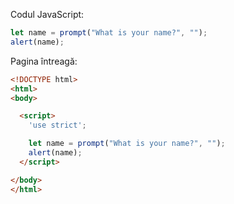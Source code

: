 Codul JavaScript:

```js demo run
let name = prompt("What is your name?", "");
alert(name);
```

Pagina întreagă:

```html
<!DOCTYPE html>
<html>
<body>

  <script>
    'use strict';

    let name = prompt("What is your name?", "");
    alert(name);
  </script>

</body>
</html>
```
